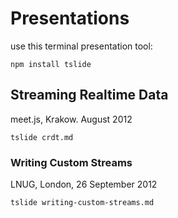 # Presentations

use this terminal presentation tool:
```
npm install tslide
```

## Streaming Realtime Data

meet.js, Krakow. August 2012

```
tslide crdt.md
```

### Writing Custom Streams

LNUG, London, 26 September 2012

```
tslide writing-custom-streams.md
```
